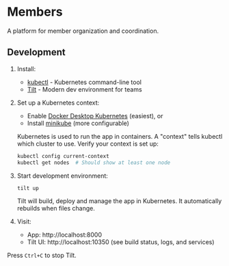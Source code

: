 # Members

A platform for member organization and coordination.

## Development

1. Install:
   - [kubectl](https://kubernetes.io/docs/tasks/tools/#kubectl) - Kubernetes command-line tool
   - [Tilt](https://docs.tilt.dev/install.html) - Modern dev environment for teams

2. Set up a Kubernetes context:
   - Enable [Docker Desktop Kubernetes](https://docs.docker.com/desktop/kubernetes/) (easiest), or
   - Install [minikube](https://minikube.sigs.k8s.io/docs/start/) (more configurable)
   
   Kubernetes is used to run the app in containers. A "context" tells kubectl which cluster to use.
   Verify your context is set up:
   ```bash
   kubectl config current-context
   kubectl get nodes  # Should show at least one node
   ```

3. Start development environment:
   ```bash
   tilt up
   ```
   Tilt will build, deploy and manage the app in Kubernetes. It automatically rebuilds when files change.

4. Visit:
   - App: http://localhost:8000
   - Tilt UI: http://localhost:10350 (see build status, logs, and services)

Press `Ctrl+C` to stop Tilt.